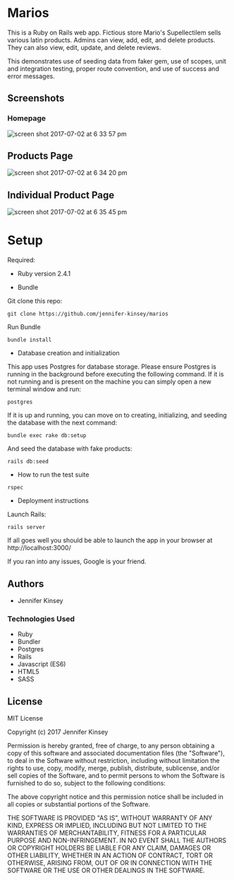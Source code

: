 # Marios

This is a Ruby on Rails web app. Fictious store Mario's Supellectilem sells various latin products. Admins can view, add, edit, and delete products. They can also view, edit, update, and delete reviews.

This demonstrates use of seeding data from faker gem, use of scopes, unit and integration testing, proper route convention, and use of success and error messages.


## Screenshots 

### Homepage
![screen shot 2017-07-02 at 6 33 57 pm](https://user-images.githubusercontent.com/26371824/27775383-37ff2c58-5f56-11e7-9774-29e88e985166.png)

## Products Page 
![screen shot 2017-07-02 at 6 34 20 pm](https://user-images.githubusercontent.com/26371824/27775384-3801d6e2-5f56-11e7-9ded-ef071a1de679.png)

## Individual Product Page
![screen shot 2017-07-02 at 6 35 45 pm](https://user-images.githubusercontent.com/26371824/27775385-3805dd1e-5f56-11e7-84ec-01627217851e.png)


# Setup

Required:

* Ruby version 2.4.1

* Bundle

Git clone this repo:
```
git clone https://github.com/jennifer-kinsey/marios
```

Run Bundle

```
bundle install
```

* Database creation and initialization

This app uses Postgres for database storage. Please ensure Postgres is running in the background before executing the following command. If it is not running and is present on the machine you can simply open a new terminal window and run:

```
postgres
```

If it is up and running, you can move on to creating, initializing, and seeding the database with the next command:

```
bundle exec rake db:setup
```

And seed the database with fake products:
```
rails db:seed
```

* How to run the test suite

```
rspec
```

* Deployment instructions

Launch Rails:

```
rails server
```

If all goes well you should be able to launch the app in your browser at http://localhost:3000/

If you ran into any issues, Google is your friend.

## Authors

* Jennifer Kinsey

### Technologies Used

* Ruby
* Bundler
* Postgres
* Rails
* Javascript (ES6)
* HTML5
* SASS

## License

MIT License

Copyright (c) 2017 Jennifer Kinsey

Permission is hereby granted, free of charge, to any person obtaining a copy of this software and associated documentation files (the "Software"), to deal in the Software without restriction, including without limitation the rights
to use, copy, modify, merge, publish, distribute, sublicense, and/or sell copies of the Software, and to permit persons to whom the Software is furnished to do so, subject to the following conditions:

The above copyright notice and this permission notice shall be included in all
copies or substantial portions of the Software.

THE SOFTWARE IS PROVIDED "AS IS", WITHOUT WARRANTY OF ANY KIND, EXPRESS OR
IMPLIED, INCLUDING BUT NOT LIMITED TO THE WARRANTIES OF MERCHANTABILITY,
FITNESS FOR A PARTICULAR PURPOSE AND NON-INFRINGEMENT. IN NO EVENT SHALL THE
AUTHORS OR COPYRIGHT HOLDERS BE LIABLE FOR ANY CLAIM, DAMAGES OR OTHER
LIABILITY, WHETHER IN AN ACTION OF CONTRACT, TORT OR OTHERWISE, ARISING FROM,
OUT OF OR IN CONNECTION WITH THE SOFTWARE OR THE USE OR OTHER DEALINGS IN THE
SOFTWARE.
